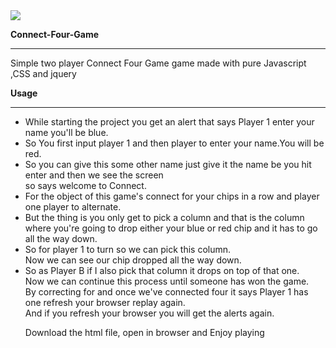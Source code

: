 <img src="Connect-Four-Game/ezgif.com-video-to-gif.gif">
      
<p><b>Connect-Four-Game</b><hr></hr>Simple two player Connect Four Game game made with pure Javascript ,CSS and jquery</p>
 <p><b>Usage</b></p>
 <hr></hr>
  <ul>
<li>While starting the project you get an alert that says Player 1 enter your name you'll be blue.</li><li>So You first input player 1 and then player to enter your name.You will be red.</li>
<li>So you can give this some other name just give it the name be you hit enter and then we see the screen<br />so says welcome to Connect.<br /></li>
 <li>For the object of this game's connect for your chips in a row and player one player to alternate.</li>
 <li>But the thing is you only get to pick a column and that is the column where you're going to drop either your blue or red chip and it has to go all the way down.<br /></li>
 <li>So for player 1 to turn so we can pick this column.<br />Now we can see our chip dropped all the way down.</li>
<li>So as Player B if I also pick that column it drops on top of that one.<br />Now we can continue this process until someone has won the game.<br />By correcting for and once we've connected four it says Player 1 has one refresh your browser replay again.<br />And if you refresh your browser you will get the alerts again.</li>
<p>Download the html file, open in browser and Enjoy playing</p>
<p>&nbsp;</p>
